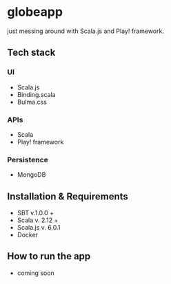 # globeapp
just messing around with Scala.js and Play! framework. 

## Tech stack

### UI

- Scala.js
- Binding.scala
- Bulma.css

### APIs

- Scala
- Play! framework

### Persistence

- MongoDB

## Installation & Requirements

- SBT v.1.0.0 +
- Scala v. 2.12 +
- Scala.js v. 6.0.1
- Docker

## How to run the app

- coming soon
